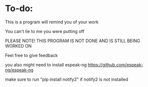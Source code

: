 # To-do:

This is a program will remind you of your work

You can't lie to me you were putting off

PLEASE NOTE! THIS PROGRAM IS NOT DONE AND IS STILL BEING WORKED ON

Feel free to give feedback

you also might need to install espeak-ng https://github.com/espeak-ng/espeak-ng

make sure to run "pip install notify2" if notify2 is not installed
